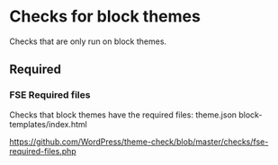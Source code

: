 # Checks for block themes

Checks that are only run on block themes.

## Required

### FSE Required files

Checks that block themes have the required files:
theme.json
block-templates/index.html

<https://github.com/WordPress/theme-check/blob/master/checks/fse-required-files.php>